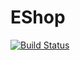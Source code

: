 # EShop
[![Build Status](https://dev.azure.com/equuskk/EShop/_apis/build/status/equuskk.EShop?branchName=master)](https://dev.azure.com/equuskk/EShop/_build/latest?definitionId=8&branchName=master)
